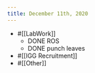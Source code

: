 ```yaml
---
title: December 11th, 2020
---
```


- #[[LabWork]]
	- DONE ROS
	- DONE punch leaves
- #[[IGG Recruitment]]
- #[[Other]]
